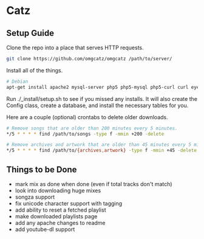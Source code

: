 Catz
====

Setup Guide
----------------

Clone the repo into a place that serves HTTP requests.

```bash
git clone https://github.com/omgcatz/omgcatz /path/to/server/
```

Install all of the things.

```bash
# Debian
apt-get install apache2 mysql-server php5 php5-mysql php5-curl curl eyeD3 atomicparsley imagemagick zip file
```

Run ./_install/setup.sh to see if you missed any installs. It will also create the Config class, create a database, and install the necessary tables for you.

Here are a couple (optional) crontabs to delete older downloads.

```bash
# Remove songs that are older than 200 minutes every 5 minutes.
*/5 * * * * find /path/to/songs -type f -mmin +200 -delete

# Remove archives and artwork that are older than 45 minutes every 5 minutes.
*/5 * * * * find /path/to/{archives,artwork} -type f -mmin +45 -delete
```

Things to be Done
-----------------

* mark mix as done when done (even if total tracks don't match)
* look into downloading huge mixes
* songza support
* fix unicode character support with tagging
* add ability to reset a fetched playlist
* make downloaded playlists page
* add any apache changes to readme
* add youtube-dl support
